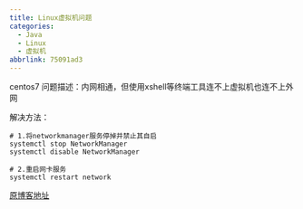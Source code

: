 ```yaml
---
title: Linux虚拟机问题
categories:
  - Java
  - Linux
  - 虚拟机
abbrlink: 75091ad3
---
```


centos7
问题描述：内网相通，但使用xshell等终端工具连不上虚拟机也连不上外网

解决方法：
```bash{.line-numbers}
# 1.将networkmanager服务停掉并禁止其自启
systemctl stop NetworkManager
systemctl disable NetworkManager

# 2.重启网卡服务
systemctl restart network
```

[原博客地址](https://blog.csdn.net/weixin_44695793/article/details/108089356)
